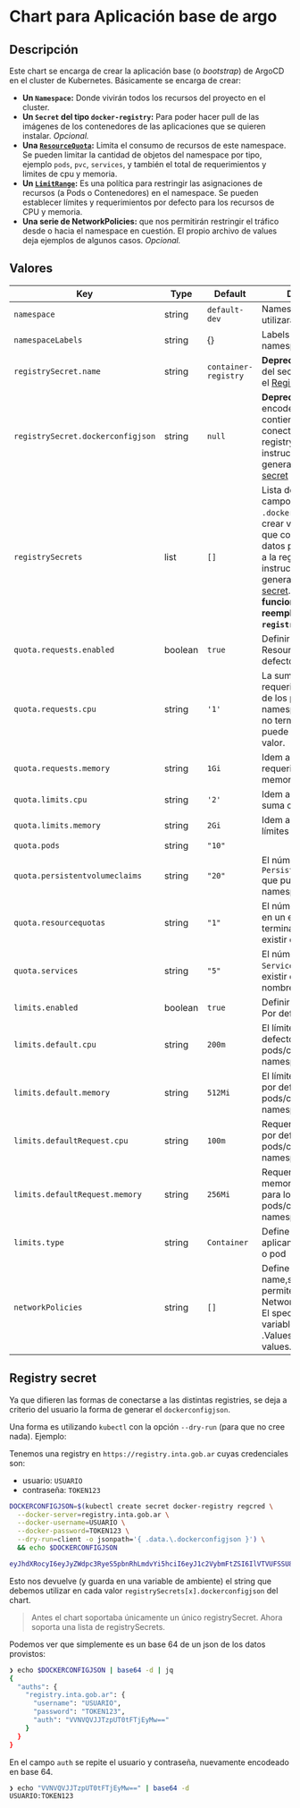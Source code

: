 # Chart para Aplicación base de argo

## Descripción

Este chart se encarga de crear la aplicación base (o _bootstrap_) de ArgoCD en
el cluster de Kubernetes. Básicamente se encarga de crear:

- **Un `Namespace`:** Donde vivirán todos los recursos del proyecto en el cluster.
- **Un `Secret` del tipo `docker-registry`:** Para poder hacer pull de las imágenes
  de los contenedores de las aplicaciones que se quieren instalar. _Opcional._
- **Una [`ResourceQuota`](https://kubernetes.io/docs/concepts/policy/resource-quotas/):**
  Limita el consumo de recursos de este namespace. Se pueden limitar la cantidad
  de objetos del namespace por tipo, ejemplo `pods`, `pvc`, `services`, y
  también el total de requerimientos y limites de cpu y memoria.
- **Un [`LimitRange`](https://kubernetes.io/docs/concepts/policy/limit-range/):**
  Es una política para restringir las asignaciones de recursos (a Pods o
  Contenedores) en el namespace. Se pueden establecer límites y requerimientos
  por defecto para los recursos de CPU y memoria.
- **Una serie de NetworkPolicies:** que nos permitirán restringir el tráfico
  desde o hacia el namespace en cuestión. El propio archivo de values deja
  ejemplos de algunos casos. _Opcional._

## Valores

| Key | Type | Default | Description |
|-----|------|---------|-------------|
| `namespace` | string | `default-dev` | Namespace que utilizará el proyecto |
| `namespaceLabels` | string | {} | Labels para el namespace creado |
| `registrySecret.name` | string | `container-registry` | **Deprecado**. Nombre del secreto usado por el [Registry secret](#registry-secret) |
| `registrySecret.dockerconfigjson` | string | `null` | **Deprecado**. String encodeado que contiene los datos para conectarse a la registry, para instrucciones de cómo generarlo ver [Registry secret](#registry-secret) |
| `registrySecrets` | list | `[]` | Lista de objetos con los campos `.name` y `.dockerconfigjson` para crear varios secretos que contienen los datos para conectarse a la registry, para instrucciones de cómo generarlo ver [Registry secret](#registry-secret). **Nueva funcionalidad que reemplaza `registrySecret`**. |
| `quota.requests.enabled` | boolean | `true` | Definir el ResourceQuota. Por defecto sí |
| `quota.requests.cpu` | string | `'1'` | La suma de los requerimientos de CPU de los pods del namespace, que estén no terminados, no puede superar este valor.  |
| `quota.requests.memory` | string | `1Gi` | Idem ant. pero con los requerimientos de memoria  |
| `quota.limits.cpu` | string | `'2'` | Idem ant. pero con la suma de límites de CPU |
| `quota.limits.memory` | string | `2Gi` | Idem ant. pero con los límites de memoria |
| `quota.pods` | string | `"10"` |  |
| `quota.persistentvolumeclaims` | string | `"20"` | El número total de `PersistentVolumeClaims` que pueden existir en el namespace. |
| `quota.resourcequotas` | string | `"1"` | El número total de `pods` en un estado no terminal que puede existir en el namespace |
| `quota.services` | string | `"5"` | El número total de `Services` que pueden existir en el espacio de nombres |
| `limits.enabled` | boolean | `true` | Definir el LimitRange. Por defecto sí |
| `limits.default.cpu` | string | `200m` | El límite de CPU por defecto para los pods/contendores del namespace |
| `limits.default.memory` | string | `512Mi` | El límite de memoria por defecto para los pods/contendores del namespace |
| `limits.defaultRequest.cpu` | string | `100m` | Requerimientos de CPU por defecto para los pods/contendores del namespace |
| `limits.defaultRequest.memory` | string | `256Mi` | Requerimientos de memoria por defecto para los pods/contendores del namespace |
| `limits.type` | string | `Container` | Define si los limites aplican por contenedor o pod |
| `networkPolicies` | string | `[]` | Define una lista de name,spec que permiten definir NetworkPolicy objects. El spec puede usar variables del propio .Values. Ver el values.yaml provisto |

## Registry secret

Ya que difieren las formas de conectarse a las distintas registries, se deja a
criterio del usuario la forma de generar el `dockerconfigjson`.

Una forma es utilizando `kubectl` con la opción `--dry-run` (para que no cree
nada). Ejemplo:

Tenemos una registry en `https://registry.inta.gob.ar` cuyas credenciales son:

- usuario: `USUARIO`
- contraseña: `TOKEN123`

```bash
DOCKERCONFIGJSON=$(kubectl create secret docker-registry regcred \
  --docker-server=registry.inta.gob.ar \
  --docker-username=USUARIO \
  --docker-password=TOKEN123 \
  --dry-run=client -o jsonpath='{ .data.\.dockerconfigjson }') \
  && echo $DOCKERCONFIGJSON

eyJhdXRocyI6eyJyZWdpc3RyeS5pbnRhLmdvYi5hciI6eyJ1c2VybmFtZSI6IlVTVUFSSU8iLCJwYXNzd29yZCI6IlRPS0VOMTIzIiwiYXV0aCI6IlZWTlZRVkpKVHpwVVQwdEZUakV5TXc9PSJ9fX0=
```

Esto nos devuelve (y guarda en una variable de ambiente) el string que debemos
utilizar en cada valor `registrySecrets[x].dockerconfigjson` del chart.

> Antes el chart soportaba únicamente un único registrySecret. Ahora soporta una
> lista de registrySecrets.

Podemos ver que simplemente es un base 64 de un json de los datos provistos:
  
```bash
❯ echo $DOCKERCONFIGJSON | base64 -d | jq
{
  "auths": {
    "registry.inta.gob.ar": {
      "username": "USUARIO",
      "password": "TOKEN123",
      "auth": "VVNVQVJJTzpUT0tFTjEyMw=="
    }
  }
}
```

En el campo `auth` se repite el usuario y contraseña, nuevamente encodeado en
base 64.

```bash
❯ echo "VVNVQVJJTzpUT0tFTjEyMw==" | base64 -d
USUARIO:TOKEN123
```
